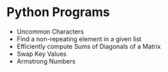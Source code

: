 # Python Programs

- Uncommon Characters
- Find a non-repeating element in a given list
- Efficiently compute Sums of Diagonals of a Matrix
- Swap Key Values
- Armstrong Numbers
